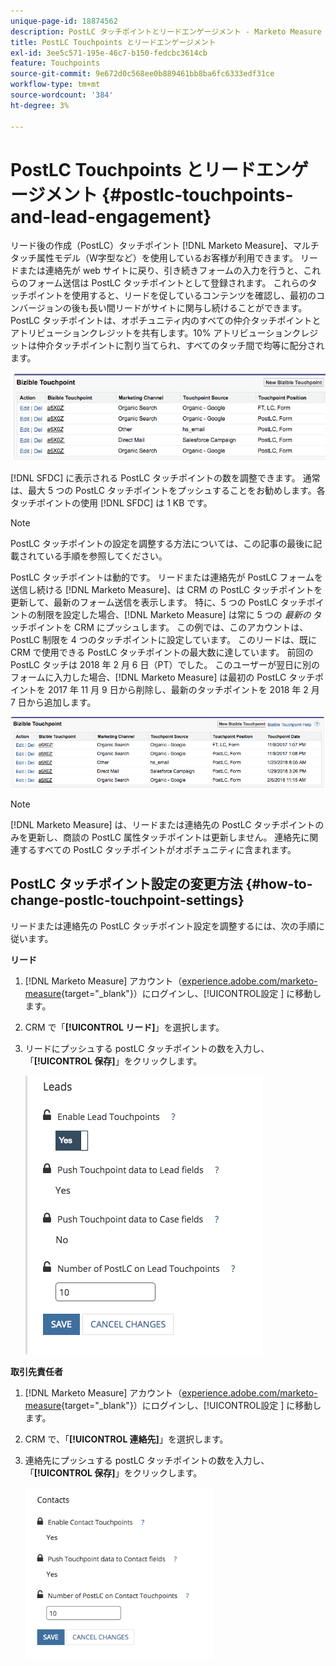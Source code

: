 ```yaml
---
unique-page-id: 18874562
description: PostLC タッチポイントとリードエンゲージメント - Marketo Measure – 製品ドキュメント
title: PostLC Touchpoints とリードエンゲージメント
exl-id: 3ee5c571-195e-46c7-b150-fedcbc3614cb
feature: Touchpoints
source-git-commit: 9e672d0c568ee0b889461bb8ba6fc6333edf31ce
workflow-type: tm+mt
source-wordcount: '384'
ht-degree: 3%

---
```


# PostLC Touchpoints とリードエンゲージメント {#postlc-touchpoints-and-lead-engagement}

リード後の作成（PostLC）タッチポイント [!DNL Marketo Measure]、マルチタッチ属性モデル（W字型など）を使用しているお客様が利用できます。 リードまたは連絡先が web サイトに戻り、引き続きフォームの入力を行うと、これらのフォーム送信は PostLC タッチポイントとして登録されます。 これらのタッチポイントを使用すると、リードを促しているコンテンツを確認し、最初のコンバージョンの後も長い間リードがサイトに関与し続けることができます。 PostLC タッチポイントは、オポチュニティ内のすべての仲介タッチポイントとアトリビューションクレジットを共有します。10% アトリビューションクレジットは仲介タッチポイントに割り当てられ、すべてのタッチ間で均等に配分されます。

![](assets/1.png)

[!DNL SFDC] に表示される PostLC タッチポイントの数を調整できます。 通常は、最大 5 つの PostLC タッチポイントをプッシュすることをお勧めします。各タッチポイントの使用 [!DNL SFDC] は 1 KB です。

>[!NOTE]
>
>PostLC タッチポイントの設定を調整する方法については、この記事の最後に記載されている手順を参照してください。

PostLC タッチポイントは動的です。 リードまたは連絡先が PostLC フォームを送信し続ける [!DNL Marketo Measure]、は CRM の PostLC タッチポイントを更新して、最新のフォーム送信を表示します。 特に、5 つの PostLC タッチポイントの制限を設定した場合、[!DNL Marketo Measure] は常に 5 つの _最新の_ タッチポイントを CRM にプッシュします。  この例では、このアカウントは、PostLC 制限を 4 つのタッチポイントに設定しています。 このリードは、既に CRM で使用できる PostLC タッチポイントの最大数に達しています。 前回の PostLC タッチは 2018 年 2 月 6 日（PT）でした。 このユーザーが翌日に別のフォームに入力した場合、[!DNL Marketo Measure] は最初の PostLC タッチポイントを 2017 年 11 月 9 日から削除し、最新のタッチポイントを 2018 年 2 月 7 日から追加します。

![](assets/2.png)

>[!NOTE]
>
>[!DNL Marketo Measure] は、リードまたは連絡先の PostLC タッチポイントのみを更新し、商談の PostLC 属性タッチポイントは更新しません。 連絡先に関連するすべての PostLC タッチポイントがオポチュニティに含まれます。

## PostLC タッチポイント設定の変更方法 {#how-to-change-postlc-touchpoint-settings}

リードまたは連絡先の PostLC タッチポイント設定を調整するには、次の手順に従います。

**リード**

1. [!DNL Marketo Measure] アカウント（[experience.adobe.com/marketo-measure](https://experience.adobe.com/marketo-measure?lang=ja){target="_blank"}）にログインし、[!UICONTROL &#x200B; 設定 &#x200B;] に移動します。

1. CRM で「**[!UICONTROL リード]**」を選択します。

1. リードにプッシュする postLC タッチポイントの数を入力し、「**[!UICONTROL 保存]**」をクリックします。

   ![](assets/3.png)

**取引先責任者**

1. [!DNL Marketo Measure] アカウント（[experience.adobe.com/marketo-measure](https://experience.adobe.com/marketo-measure?lang=ja){target="_blank"}）にログインし、[!UICONTROL &#x200B; 設定 &#x200B;] に移動します。

1. CRM で、「**[!UICONTROL 連絡先]**」を選択します。

1. 連絡先にプッシュする postLC タッチポイントの数を入力し、「**[!UICONTROL 保存]**」をクリックします。

   ![](assets/4.png)
